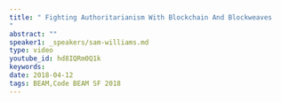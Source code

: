 ```yaml
---
title: " Fighting Authoritarianism With Blockchain And Blockweaves
"
abstract: ""
speaker1: _speakers/sam-williams.md
type: video
youtube_id: hd8IQRm0Q1k
keywords: 
date: 2018-04-12
tags: BEAM,Code BEAM SF 2018
---
```


